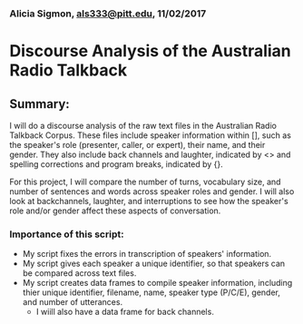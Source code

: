 ### Alicia Sigmon, als333@pitt.edu, 11/02/2017

# Discourse Analysis of the Australian Radio Talkback 

## Summary: 

I will do a discourse analysis of the raw text files in the Australian Radio Talkback Corpus.
These files include speaker information within [], such as the speaker's role (presenter, caller, or expert), their name, and their gender.
They also include back channels and laughter, indicated by <> and spelling corrections and program breaks, indicated by {}.

For this project, I will compare the number of turns, vocabulary size, and number of sentences and words across speaker roles and gender.
I will also look at backchannels, laughter, and interruptions to see how the speaker's role and/or gender affect these aspects of conversation.

### Importance of this script:
- My script fixes the errors in transcription of speakers' information.
- My script gives each speaker a unique identifier, so that speakers can be compared across text files.
- My script creates data frames to compile speaker information, including thier unique identifier, filename, name, speaker type (P/C/E), gender, and number of utterances.
	- I wiill also have a data frame for back channels.